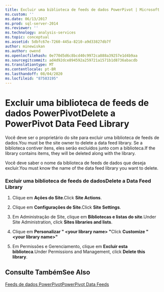 ```yaml
---
title: Excluir uma biblioteca de feeds de dados PowerPivot | Microsoft Docs
ms.custom: ''
ms.date: 06/13/2017
ms.prod: sql-server-2014
ms.reviewer: ''
ms.technology: analysis-services
ms.topic: conceptual
ms.assetid: 5dbfc67e-7260-445a-8210-a9d33827db7f
author: minewiskan
ms.author: owend
ms.openlocfilehash: 0e770d5d6c8bcd40c9972ca888a39257e1d4b9aa
ms.sourcegitcommit: ad4d92dce894592a259721a1571b1d8736abacdb
ms.translationtype: MT
ms.contentlocale: pt-BR
ms.lasthandoff: 08/04/2020
ms.locfileid: "87583195"
---
```

# <a name="delete-a-powerpivot-data-feed-library"></a><span data-ttu-id="2c01d-102">Excluir uma biblioteca de feeds de dados PowerPivot</span><span class="sxs-lookup"><span data-stu-id="2c01d-102">Delete a PowerPivot Data Feed Library</span></span>
  <span data-ttu-id="2c01d-103">Você deve ser o proprietário do site para excluir uma biblioteca de feeds de dados.</span><span class="sxs-lookup"><span data-stu-id="2c01d-103">You must be the site owner to delete a data feed library.</span></span> <span data-ttu-id="2c01d-104">Se a biblioteca contiver itens, eles serão excluídos junto com a biblioteca.</span><span class="sxs-lookup"><span data-stu-id="2c01d-104">If the library contains items, they will be deleted along with the library.</span></span>  
  
 <span data-ttu-id="2c01d-105">Você deve saber o nome da biblioteca de feeds de dados que deseja excluir.</span><span class="sxs-lookup"><span data-stu-id="2c01d-105">You must know the name of the data feed library you want to delete.</span></span>  
  
### <a name="delete-a-data-feed-library"></a><span data-ttu-id="2c01d-106">Excluir uma biblioteca de feeds de dados</span><span class="sxs-lookup"><span data-stu-id="2c01d-106">Delete a Data Feed Library</span></span>  
  
1.  <span data-ttu-id="2c01d-107">Clique em **Ações do Site**.</span><span class="sxs-lookup"><span data-stu-id="2c01d-107">Click **Site Actions**.</span></span>  
  
2.  <span data-ttu-id="2c01d-108">Clique em **Configurações de Site**.</span><span class="sxs-lookup"><span data-stu-id="2c01d-108">Click **Site Settings**.</span></span>  
  
3.  <span data-ttu-id="2c01d-109">Em Administração de Site, clique em **Bibliotecas e listas do site**.</span><span class="sxs-lookup"><span data-stu-id="2c01d-109">Under Site Administration, click **Sites libraries and lists**.</span></span>  
  
4.  <span data-ttu-id="2c01d-110">Clique em **Personalizar " \<your library name> "**</span><span class="sxs-lookup"><span data-stu-id="2c01d-110">Click **Customize "\<your library name>"**</span></span>  
  
5.  <span data-ttu-id="2c01d-111">Em Permissões e Gerenciamento, clique em **Excluir esta biblioteca**.</span><span class="sxs-lookup"><span data-stu-id="2c01d-111">Under Permissions and Management, click **Delete this library**.</span></span>  
  
## <a name="see-also"></a><span data-ttu-id="2c01d-112">Consulte Também</span><span class="sxs-lookup"><span data-stu-id="2c01d-112">See Also</span></span>  
 [<span data-ttu-id="2c01d-113">Feeds de dados PowerPivot</span><span class="sxs-lookup"><span data-stu-id="2c01d-113">PowerPivot Data Feeds</span></span>](power-pivot-data-feeds.md)  
  
  
